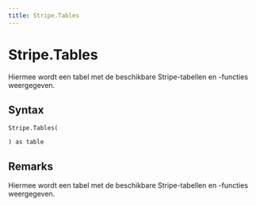```yaml
---
title: Stripe.Tables
---
```


# Stripe.Tables


Hiermee wordt een tabel met de beschikbare Stripe-tabellen en -functies weergegeven.


## Syntax

```powerquery
Stripe.Tables(

) as table
```


## Remarks

Hiermee wordt een tabel met de beschikbare Stripe-tabellen en -functies weergegeven.


